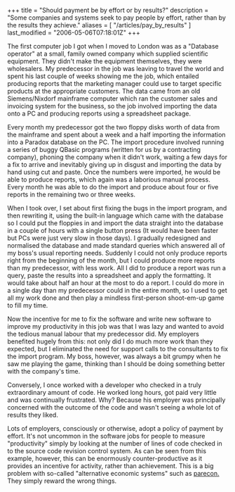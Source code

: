 +++
title = "Should payment be by effort or by results?"
description = "Some companies and systems seek to pay people by effort, rather than by the results they achieve."
aliases = [ "/articles/pay_by_results" ]
last_modified = "2006-05-06T07:18:01Z"
+++



The first computer job I got when I moved to London was as a "Database
operator" at a small, family owned company which supplied scientific
equipment. They didn't make the equipment themselves, they were
wholesalers. My predecessor in the job was leaving to travel the world
and spent his last couple of weeks showing me the job, which entailed
producing reports that the marketing manager could use to target
specific products at the appropriate customers. The data came from an
old Siemens/Nixdorf mainframe computer which ran the customer sales and
invoicing system for the business, so the job involved importing the
data onto a PC and producing reports using a spreadsheet package.

Every month my predecessor got the two floppy disks worth of data from
the mainframe and spent about a week and a half importing the
information into a Paradox database on the PC. The import procedure
involved running a series of buggy QBasic programs (written for us by a
contracting company), phoning the company when it didn't work, waiting
a few days for a fix to arrive and inevitably giving up in disgust and
importing the data by hand using cut and paste. Once the numbers were
imported, he would be able to produce reports, which again was a
laborious manual process. Every month he was able to do the import and
produce about four or five reports in the remaining two or three weeks.

When I took over, I set about first fixing the bugs in the import
program, and then rewriting it, using the built-in language which came
with the database so I could put the floppies in and import the data
straight into the database in a couple of hours with a single button
press (It would have been faster but PCs were just very slow in those
days). I gradually redesigned and normalised the database and made
standard queries which answered all of my boss's usual reporting needs.
Suddenly I could not only produce reports right from the beginning of
the month, but I could produce more reports than my predecessor, with
less work. All I did to produce a report was run a query, paste the
results into a spreadsheet and apply the formatting. It would take
about half an hour at the most to do a report. I could do more in a
single day than my predecessor could in the entire month, so I used to
get all my work done and then play a mindless first-person shoot-em-up
game to fill my time.

Now the incentive for me to fix the software and write new software to
improve my productivity in this job was that I was lazy and wanted to
avoid the tedious manual labour that my predecessor did. My employers
benefited hugely from this: not only did I do much more work than they
expected, but I eliminated the need for support calls to the
consultants to fix the import program. My boss, however, was always a
bit grumpy when he saw me playing the game, thinking than I should be
doing something better with the company's time.

Conversely, I once worked with a developer who checked in a truly
extraordinary amount of code. He worked long hours, got paid very
little and was continually frustrated. Why? Because his employer was
principally concerned with the outcome of the code and wasn't seeing a
whole lot of results they liked.

Lots of employers, consciously or otherwise, adopt a policy of payment
by effort. It's not uncommon in the software jobs for people to measure
"productivity" simply by looking at the number of lines of code checked
in to the source code revision control system. As can be seen from this
example, however, this can be enormously counter-productive as it
provides an incentive for activity, rather than achievement. This is a
big problem with so-called "alternative economic systems" such as
[parecon.][3] They simply reward the wrong things.

[1]: https://www.uncarved.com/articles/pay_by_results
[2]: https://www.uncarved.com/
[3]: http://en.wikipedia.org/wiki/Parecon
[4]: https://www.uncarved.com/tags/thoughts
[5]: mailto:sean@uncarved.com
[6]: http://creativecommons.org/licenses/by-sa/4.0/
